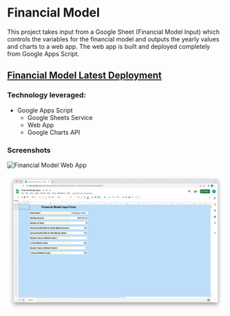 # Financial Model
This project takes input from a Google Sheet (Financial Model Input) which controls the variables for the financial model and outputs the yearly values and charts to a web app. The web app is built and deployed completely from Google Apps Script.

## [Financial Model Latest Deployment](https://script.google.com/macros/s/AKfycbyENK89E0sXTvRG7hdLDCTYtwBdpw9HZ3rlkRqLqhRgQwQXZEHvUvKJEHjxe7u78HP9YA/exec)

### Technology leveraged:
* Google Apps Script
  * Google Sheets Service
  * Web App
  * Google Charts API

### Screenshots
![Financial Model Web App](/screenshots/Financial%20Model%20Web%20pp.png)

![Financial Model Input Form](/screenshots/Financial%20Model%20Input%20Form.png)